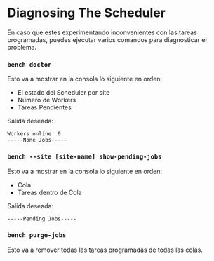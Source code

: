 <!-- base_template: frappe_io/www/frappe/frappe_base.html --><!-- add-breadcrumbs -->
# Diagnosing The Scheduler

<!-- markdown -->

En caso que estes experimentando inconvenientes con las tareas programadas, puedes ejecutar varios comandos para diagnosticar el problema.

### `bench doctor`

Esto va a mostrar en la consola lo siguiente en orden:
- El estado del Scheduler por site
- Número de Workers
- Tareas Pendientes


Salida deseada:

	Workers online: 0
	-----None Jobs-----

### `bench --site [site-name] show-pending-jobs`

Esto va a mostrar en la consola lo siguiente en orden:
- Cola
- Tareas dentro de Cola

Salida deseada:

	-----Pending Jobs-----


### `bench purge-jobs`

Esto va a remover todas las tareas programadas de todas las colas.
